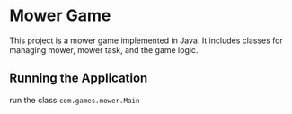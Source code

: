 # Mower Game

This project is a mower game implemented in Java. It includes classes for managing mower, mower task, and the game logic.

## Running the Application

run the class ``` com.games.mower.Main ``` 


